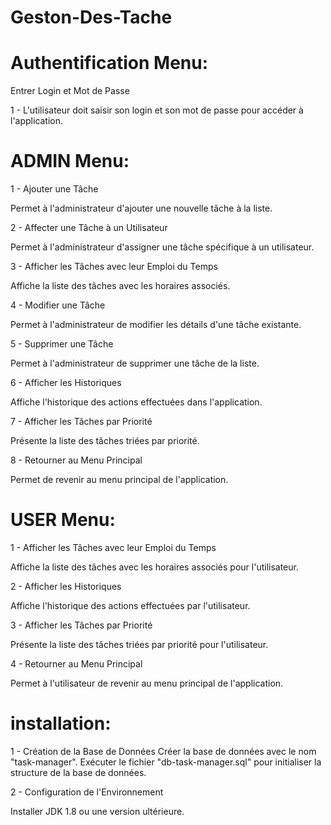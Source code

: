 # Geston-Des-Tache

# Authentification Menu:

Entrer Login et Mot de Passe

1 - L'utilisateur doit saisir son login et son mot de passe pour accéder à l'application.

# ADMIN Menu:

1 - Ajouter une Tâche

Permet à l'administrateur d'ajouter une nouvelle tâche à la liste.

2 - Affecter une Tâche à un Utilisateur

Permet à l'administrateur d'assigner une tâche spécifique à un utilisateur.

3 - Afficher les Tâches avec leur Emploi du Temps

Affiche la liste des tâches avec les horaires associés.

4 - Modifier une Tâche

Permet à l'administrateur de modifier les détails d'une tâche existante.

5 - Supprimer une Tâche

Permet à l'administrateur de supprimer une tâche de la liste.

6 - Afficher les Historiques

Affiche l'historique des actions effectuées dans l'application.

7 - Afficher les Tâches par Priorité

Présente la liste des tâches triées par priorité.

8 - Retourner au Menu Principal

Permet de revenir au menu principal de l'application.

# USER Menu:

1 - Afficher les Tâches avec leur Emploi du Temps

Affiche la liste des tâches avec les horaires associés pour l'utilisateur.

2 - Afficher les Historiques

Affiche l'historique des actions effectuées par l'utilisateur.

3 - Afficher les Tâches par Priorité

Présente la liste des tâches triées par priorité pour l'utilisateur.

4 - Retourner au Menu Principal

Permet à l'utilisateur de revenir au menu principal de l'application.

# installation:
1 - Création de la Base de Données
Créer la base de données avec le nom "task-manager".
Exécuter le fichier "db-task-manager.sql" pour initialiser la structure de la base de données.

2 - Configuration de l'Environnement

Installer JDK 1.8 ou une version ultérieure.
